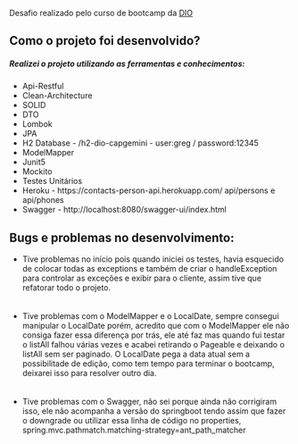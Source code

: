Desafio realizado pelo curso de bootcamp da <a href = "https://www.dio.me/">DIO</a>
<h2> Como o projeto foi desenvolvido? </h2>
<h5> Realizei o projeto utilizando as ferramentas e conhecimentos: </h5>
<ul>
<li>Api-Restful</li>
<li>Clean-Architecture</li>
<li>SOLID</li>
<li>DTO</li>
<li>Lombok</li>
<li>JPA</li>
<li>H2 Database - /h2-dio-capgemini - user:greg / password:12345</li>
<li>ModelMapper</li>
<li>Junit5</li>
<li>Mockito</li>
<li>Testes Unitários</li>
<li>Heroku - https://contacts-person-api.herokuapp.com/  api/persons e api/phones</li>
<li>Swagger - http://localhost:8080/swagger-ui/index.html</li>
</ul>

<h2> Bugs e problemas no desenvolvimento: </h2>
<ul>
  <li>Tive problemas no início pois quando iniciei os testes, havia esquecido de colocar todas as exceptions 
e também de criar o handleException para controlar as exceções e exibir para o cliente, assim tive que refatorar todo o projeto. </li>
  </br>
  </br>
  <li> Tive problemas com o ModelMapper e o LocalDate, sempre consegui manipular o LocalDate porém, acredito que
  com o ModelMapper ele não consiga fazer essa diferença por trás, ele até faz mas quando fui testar o listAll
  falhou várias vezes e acabei retirando o Pageable e deixando o listAll sem ser paginado. O LocalDate pega
  a data atual sem a possibilitade de edição, como tem tempo para terminar o bootcamp, deixarei isso para resolver
  outro dia. </li>
  </br>
  </br>
  <li> Tive problemas com o Swagger, não sei porque ainda não corrigiram isso, ele não acompanha a versão do springboot
  tendo assim que fazer o downgrade ou utilizar essa linha de código no properties, spring.mvc.pathmatch.matching-strategy=ant_path_matcher
  </li>


